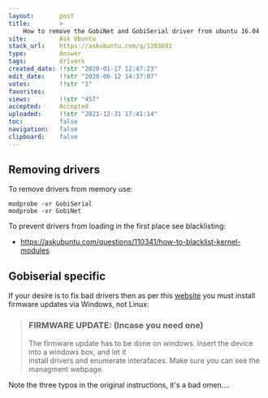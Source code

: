 ```yaml
---
layout:       post
title:        >
    How to remove the GobiNet and GobiSerial driver from ubuntu 16.04
site:         Ask Ubuntu
stack_url:    https://askubuntu.com/q/1203691
type:         Answer
tags:         drivers
created_date: !!str "2020-01-17 12:47:23"
edit_date:    !!str "2020-06-12 14:37:07"
votes:        !!str "1"
favorites:    
views:        !!str "457"
accepted:     Accepted
uploaded:     !!str "2021-12-31 17:41:14"
toc:          false
navigation:   false
clipboard:    false
---
```



## Removing drivers

To remove drivers from memory use:

``` 
modprobe -vr GobiSerial
modprobe -vr GobiNet

```

To prevent drivers from loading in the first place see blacklisting:

- https://askubuntu.com/questions/110341/how-to-blacklist-kernel-modules

## Gobiserial specific

If your desire is to fix bad drivers then as per this [website][1] you must install firmware updates via Windows, not Linux:

> ### FIRMWARE UPDATE: (Incase you need one)   
> The firmware update has to be done on windows. Insert the device into a windows box, and let it  
> install drivers and enumerate interafaces. Make sure you can see the  
> managment webpage.  

Note the three typos in the original instructions, it's a bad omen....

  [1]: https://www.orbit-lab.org/wiki/Software/hDrivers
